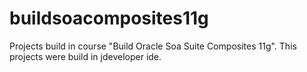 # buildsoacomposites11g

Projects build in course "Build Oracle Soa Suite Composites 11g".
This projects were build in jdeveloper ide. 
